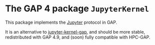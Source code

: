 The GAP 4 package `JupyterKernel`
=================================

This package implements the [Jupyter](https://www.jupyter.org) protocol in GAP.

It is an alternative
to [jupyter-kernel-gap](https://github.com/jupyter-kernel-gap), and should be
more stable, redistributed with GAP 4.9, and (soon) fully compatible with HPC-GAP.


